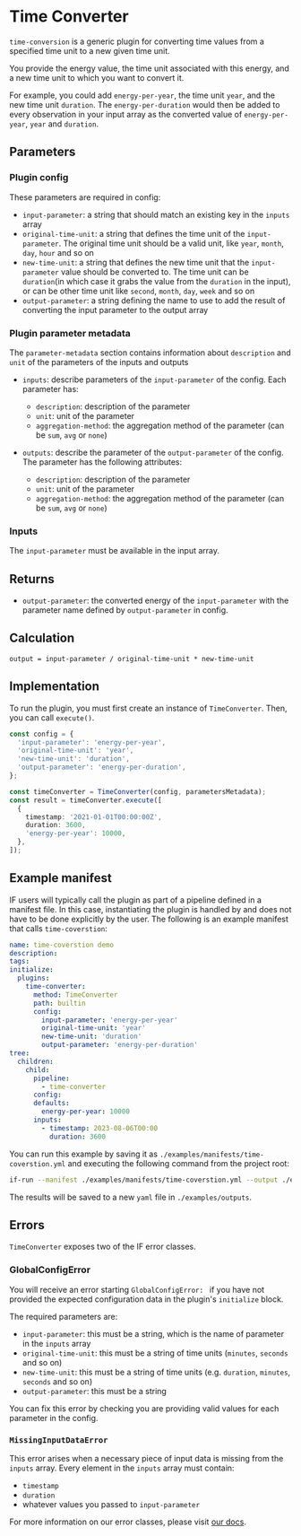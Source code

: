 # Time Converter

`time-conversion` is a generic plugin for converting time values from a specified time unit to a new given time unit.

You provide the energy value, the time unit associated with this energy, and a new time unit to which you want to convert it.

For example, you could add `energy-per-year`, the time unit `year`, and the new time unit `duration`. The `energy-per-duration` would then be added to every observation in your input array as the converted value of `energy-per-year`, `year` and `duration`.

## Parameters

### Plugin config

These parameters are required in config:

- `input-parameter`: a string that should match an existing key in the `inputs` array
- `original-time-unit`: a string that defines the time unit of the `input-parameter`. The original time unit should be a valid unit, like `year`, `month`, `day`, `hour` and so on
- `new-time-unit`: a string that defines the new time unit that the `input-parameter` value should be converted to. The time unit can be `duration`(in which case it grabs the value from the `duration` in the input), or can be other time unit like `second`, `month`, `day`, `week` and so on
- `output-parameter`: a string defining the name to use to add the result of converting the input parameter to the output array

### Plugin parameter metadata

The `parameter-metadata` section contains information about `description` and `unit` of the parameters of the inputs and outputs

- `inputs`: describe parameters of the `input-parameter` of the config. Each parameter has:

  - `description`: description of the parameter
  - `unit`: unit of the parameter
  - `aggregation-method`: the aggregation method of the parameter (can be `sum`, `avg` or `none`)

- `outputs`: describe the parameter of the `output-parameter` of the config. The parameter has the following attributes:
  - `description`: description of the parameter
  - `unit`: unit of the parameter
  - `aggregation-method`: the aggregation method of the parameter (can be `sum`, `avg` or `none`)

### Inputs

The `input-parameter` must be available in the input array.

## Returns

- `output-parameter`: the converted energy of the `input-parameter` with the parameter name defined by `output-parameter` in config.

## Calculation

```pseudocode
output = input-parameter / original-time-unit * new-time-unit
```

## Implementation

To run the plugin, you must first create an instance of `TimeConverter`. Then, you can call `execute()`.

```typescript
const config = {
  'input-parameter': 'energy-per-year',
  'original-time-unit': 'year',
  'new-time-unit': 'duration',
  'output-parameter': 'energy-per-duration',
};

const timeConverter = TimeConverter(config, parametersMetadata);
const result = timeConverter.execute([
  {
    timestamp: '2021-01-01T00:00:00Z',
    duration: 3600,
    'energy-per-year': 10000,
  },
]);
```

## Example manifest

IF users will typically call the plugin as part of a pipeline defined in a manifest file. In this case, instantiating the plugin is handled by and does not have to be done explicitly by the user. The following is an example manifest that calls `time-coverstion`:

```yaml
name: time-coverstion demo
description:
tags:
initialize:
  plugins:
    time-converter:
      method: TimeConverter
      path: builtin
      config:
        input-parameter: 'energy-per-year'
        original-time-unit: 'year'
        new-time-unit: 'duration'
        output-parameter: 'energy-per-duration'
tree:
  children:
    child:
      pipeline:
        - time-converter
      config:
      defaults:
        energy-per-year: 10000
      inputs:
        - timestamp: 2023-08-06T00:00
          duration: 3600
```

You can run this example by saving it as `./examples/manifests/time-coverstion.yml` and executing the following command from the project root:

```sh
if-run --manifest ./examples/manifests/time-coverstion.yml --output ./examples/outputs/time-coverstion.yml
```

The results will be saved to a new `yaml` file in `./examples/outputs`.

## Errors

`TimeConverter` exposes two of the IF error classes.

### GlobalConfigError

You will receive an error starting `GlobalConfigError: ` if you have not provided the expected configuration data in the plugin's `initialize` block.

The required parameters are:

- `input-parameter`: this must be a string, which is the name of parameter in the `inputs` array
- `original-time-unit`: this must be a string of time units (`minutes`, `seconds` and so on)
- `new-time-unit`: this must be a string of time units (e.g. `duration`, `minutes`, `seconds` and so on)
- `output-parameter`: this must be a string

You can fix this error by checking you are providing valid values for each parameter in the config.

### `MissingInputDataError`

This error arises when a necessary piece of input data is missing from the `inputs` array.
Every element in the `inputs` array must contain:

- `timestamp`
- `duration`
- whatever values you passed to `input-parameter`

For more information on our error classes, please visit [our docs](https://if.greensoftware.foundation/reference/errors).
